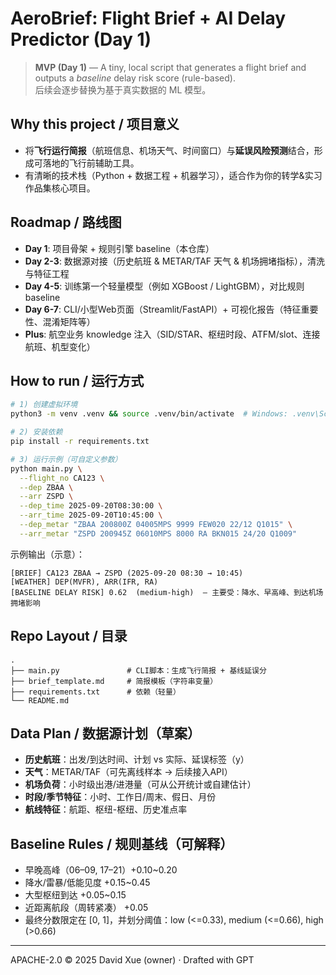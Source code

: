 # AeroBrief: Flight Brief + AI Delay Predictor (Day 1)

> **MVP (Day 1)** — A tiny, local script that generates a flight brief and outputs a *baseline* delay risk score (rule-based).  
> 后续会逐步替换为基于真实数据的 ML 模型。

##  Why this project / 项目意义
- 将**飞行运行简报**（航班信息、机场天气、时间窗口）与**延误风险预测**结合，形成可落地的飞行前辅助工具。
- 有清晰的技术栈（Python + 数据工程 + 机器学习），适合作为你的转学&实习作品集核心项目。


##  Roadmap / 路线图
- **Day 1**: 项目骨架 + 规则引擎 baseline（本仓库）
- **Day 2-3**: 数据源对接（历史航班 & METAR/TAF 天气 & 机场拥堵指标），清洗与特征工程
- **Day 4-5**: 训练第一个轻量模型（例如 XGBoost / LightGBM），对比规则baseline
- **Day 6-7**: CLI/小型Web页面（Streamlit/FastAPI）+ 可视化报告（特征重要性、混淆矩阵等）
- **Plus**: 航空业务 knowledge 注入（SID/STAR、枢纽时段、ATFM/slot、连接航班、机型变化）

##  How to run / 运行方式
```bash
# 1) 创建虚拟环境
python3 -m venv .venv && source .venv/bin/activate  # Windows: .venv\Scripts\activate

# 2) 安装依赖
pip install -r requirements.txt

# 3) 运行示例（可自定义参数）
python main.py \
  --flight_no CA123 \
  --dep ZBAA \
  --arr ZSPD \
  --dep_time 2025-09-20T08:30:00 \
  --arr_time 2025-09-20T10:45:00 \
  --dep_metar "ZBAA 200800Z 04005MPS 9999 FEW020 22/12 Q1015" \
  --arr_metar "ZSPD 200945Z 06010MPS 8000 RA BKN015 24/20 Q1009"
```

示例输出（示意）：
```
[BRIEF] CA123 ZBAA → ZSPD (2025-09-20 08:30 → 10:45)
[WEATHER] DEP(MVFR), ARR(IFR, RA)
[BASELINE DELAY RISK] 0.62  (medium-high)  — 主要受：降水、早高峰、到达机场拥堵影响
```

## Repo Layout / 目录
```
.
├── main.py               # CLI脚本：生成飞行简报 + 基线延误分
├── brief_template.md     # 简报模板（字符串变量）
├── requirements.txt      # 依赖（轻量）
└── README.md
```



## Data Plan / 数据源计划（草案）
- **历史航班**：出发/到达时间、计划 vs 实际、延误标签（y）
- **天气**：METAR/TAF（可先离线样本 → 后续接入API）
- **机场负荷**：小时级出港/进港量（可从公开统计或自建估计）
- **时段/季节特征**：小时、工作日/周末、假日、月份
- **航线特征**：航距、枢纽-枢纽、历史准点率

##  Baseline Rules / 规则基线（可解释）
- 早晚高峰（06–09, 17–21）+0.10~0.20
- 降水/雷暴/低能见度 +0.15~0.45
- 大型枢纽到达 +0.05~0.15
- 近距离航段（周转紧凑） +0.05
- 最终分数限定在 [0, 1]，并划分阈值：low (<=0.33), medium (<=0.66), high (>0.66)


---

APACHE-2.0 © 2025 David Xue (owner) · Drafted with GPT
